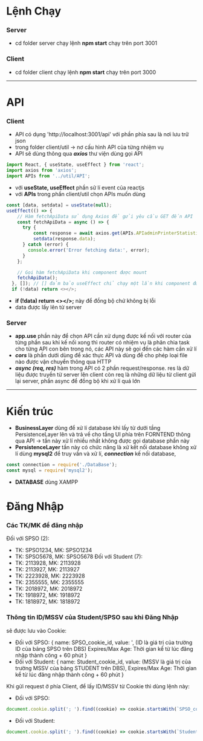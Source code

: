 # Lệnh Chạy
### Server
- cd folder server chạy lệnh **npm start** chạy trên port 3001
### Client
- cd folder client chạy lệnh **npm start** chạy trên port 3000
***
# API
### Client
- API có dụng 'http://localhost:3001/api' với phần phía sau là nơi lưu trữ json
- trong folder client/util -> nơ cấu hình API của từng nhiệm vụ
- API sẽ dùng thông qua ***axios*** thư viện dùng gọi API
```javascript
import React, { useState, useEffect } from 'react';
import axios from 'axios';
import APIs from '../util/API';
```
- với **useState, useEffect** phần sử lí event của reactjs
- với **APIs** trong phần client/util chọn APIs muốn dùng
```javascript
const [data, setdata] = useState(null);
useEffect(() => {
	// Hàm fetchApiData sử dụng Axios để gửi yêu cầu GET đến API
	const fetchApiData = async () => {
	  try {
		  const response = await axios.get(APIs.APIadminPrinterStatistics + '/TransactionChart');
		  setdata(response.data);
	  } catch (error) {
		console.error('Error fetching data:', error);
	  }
	};

	// Gọi hàm fetchApiData khi component được mount
	fetchApiData();
  }, []); // [] đảm bảo useEffect chỉ chạy một lần khi component được mount
  if (!data) return <></>;
```
- **if (!data) return <></>;** này để đồng bộ chứ không bị lỗi 
- data được lấy lên từ server
### Server
- **app.use** phần này để chọn API cần xử dụng được kế nối với router của từng phần sau khi kế nối xong thì router có nhiệm vụ là phân chia task cho từng API con bên trong nó, các API này sẽ gọi đến các hàm cần xử lí
- ***cors*** là phần dưới dùng để xác thực API và dùng để cho phép loại file nào được vận chuyển thông qua HTTP
- ***async (req, res)*** hàm trong API có 2 phần request/response. res là dữ liệu được truyền từ server lên client còn req là những dữ liệu từ client gửi lại server, phần async để đồng bộ khi xử lí quá lớn 
***
# Kiến trúc
- **BusinessLayer** dùng để xử lí database khi lấy từ dưới tầng PersistenceLayer lên và trả về cho tầng UI phía trên FORNTEND thông qua API -> tần này xử lí nhiều nhất không được gọi database phần này
- **PersistenceLayer** tần này có chức năng là xử kết nối database không xử lí dùng **mysql2** để truy vấn và xử lí, ***connection*** kế nối database, 
```javascript
const connection = require('./DataBase');
const mysql = require('mysql2');
```
- **DATABASE** dùng XAMPP 

# Đăng Nhập
### Các TK/MK để đăng nhập
Đối với SPSO (2):
- TK: SPSO1234, MK: SPSO1234
- TK: SPSO5678, MK: SPSO5678
Đối với Student (7):
- TK: 2113928, MK: 2113928
- TK: 2113927, MK: 2113927
- TK: 2223928, MK: 2223928
- TK: 2355555, MK: 2355555
- TK: 2018972, MK: 2018972
- TK: 1918972, MK: 1918972
- TK: 1818972, MK: 1818972

### Thông tin ID/MSSV của Student/SPSO sau khi Đăng Nhập
sẽ được lưu vào Cookie:
- Đối với SPSO:
{
	name: SPSO_cookie_id,
	value: <ID>', (ID là giá trị của trường ID của bảng SPSO trên DBS)
	Expires/Max Age: Thời gian kể từ lúc đăng nhập thành công + 60 phút
}
- Đối với Student:
{
	name: Student_cookie_id,
	value: <MSSV> (MSSV là giá trị của trường MSSV của bảng STUDENT trên DBS),
	Expires/Max Age: Thời gian kể từ lúc đăng nhập thành công + 60 phút
}

Khi gửi request ở phía Client, để lấy ID/MSSV từ Cookie thì dùng lệnh này:
- Đối với SPSO:
``` javascript
document.cookie.split('; ').find((cookie) => cookie.startsWith(`SPSO_cookie_id=`)).split('=')[1]
```
- Đối với Student:
``` javascript
document.cookie.split('; ').find((cookie) => cookie.startsWith(`Student_cookie_id=`)).split('=')[1]
```